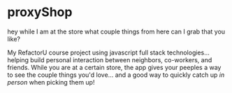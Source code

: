 # proxyShop
hey while I am at the store what couple things from here can I grab that you like?

My RefactorU course project using javascript full stack technologies...  helping build personal interaction between neighbors, co-workers, and friends.  While you are at a certain store, the app gives your peeples a way to see the couple things you'd love... and a good way to quickly catch up *in person* when picking them up!

